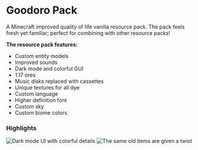 # Goodoro Pack
A Minecraft improved quality of life vanilla resource pack.
The pack feels fresh yet familiar; perfect for combining with other resource packs! 

**The resource pack features:**
- Custom entity models
- Improved sounds
- Dark mode and colorful GUI
- 1.17 ores
- Music disks replaced with cassettes
- Unique textures for all dye
- Custom language
- Higher definition font
- Custom sky
- Custom biome colors


### Highlights
![Dark mode UI with colorful details](https://user-images.githubusercontent.com/69890033/109424539-49a53400-79e4-11eb-81a2-a18df7a3e98d.png)
![The same old items are given a twist](https://user-images.githubusercontent.com/69890033/109424559-575ab980-79e4-11eb-87e9-e7a99d1e6913.png)
